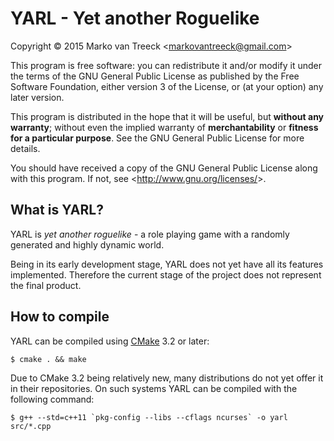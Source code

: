 # YARL - Yet another Roguelike
Copyright &copy; 2015  Marko van Treeck &lt;<markovantreeck@gmail.com>&gt;

This program is free software: you can redistribute it and/or modify
it under the terms of the GNU General Public License as published by
the Free Software Foundation, either version 3 of the License, or
(at your option) any later version.

This program is distributed in the hope that it will be useful,
but **without any warranty**; without even the implied warranty of
**merchantability** or **fitness for a particular purpose**.  See the
GNU General Public License for more details.

You should have received a copy of the GNU General Public License
along with this program.  If not, see &lt;<http://www.gnu.org/licenses/>&gt;.


## What is YARL?

YARL is *yet another roguelike* - a role playing game with a randomly
generated and highly dynamic world.

Being in its early development stage, YARL does not yet have all its
features implemented. Therefore the current stage of the project
does not represent the final product.


## How to compile

YARL can be compiled using [CMake](http://www.cmake.org/) 3.2 or later:

`$ cmake . && make`

Due to CMake 3.2 being relatively new, many distributions do not yet offer
it in their repositories. On such systems YARL can be compiled with the
following command:

``$ g++ --std=c++11 `pkg-config --libs --cflags ncurses` -o yarl src/*.cpp``
